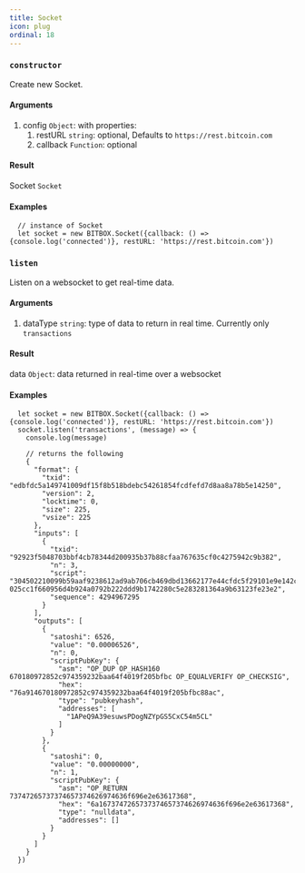 ```yaml
---
title: Socket
icon: plug
ordinal: 18
---
```


### `constructor`

Create new Socket.

#### Arguments

1.  config `Object`: with properties:
    1.  restURL `string`: optional, Defaults to `https://rest.bitcoin.com`
    2.  callback `Function`: optional

#### Result

Socket `Socket`

#### Examples

      // instance of Socket
      let socket = new BITBOX.Socket({callback: () => {console.log('connected')}, restURL: 'https://rest.bitcoin.com'})

### `listen`

Listen on a websocket to get real\-time data.

#### Arguments

1.  dataType `string`: type of data to return in real time. Currently only `transactions`

#### Result

data `Object`: data returned in real\-time over a websocket

#### Examples

      let socket = new BITBOX.Socket({callback: () => {console.log('connected')}, restURL: 'https://rest.bitcoin.com'})
      socket.listen('transactions', (message) => {
        console.log(message)

        // returns the following
        {
          "format": {
            "txid": "edbfdc5a149741009df15f8b518bdebc54261854fcdfefd7d8aa8a78b5e14250",
            "version": 2,
            "locktime": 0,
            "size": 225,
            "vsize": 225
          },
          "inputs": [
            {
              "txid": "92923f5048703bbf4cb78344d200935b37b88cfaa767635cf0c4275942c9b382",
              "n": 3,
              "script": "304502210099b59aaf9238612ad9ab706cb469dbd13662177e44cfdc5f29101e9e142ceb10022018061daf1127544f1b97817f2430b9f9c78efe54b51303c91c723807834e4ece41 025cc1f660956d4b924a0792b222ddd9b1742280c5e283281364a9b63123fe23e2",
              "sequence": 4294967295
            }
          ],
          "outputs": [
            {
              "satoshi": 6526,
              "value": "0.00006526",
              "n": 0,
              "scriptPubKey": {
                "asm": "OP_DUP OP_HASH160 670180972852c974359232baa64f4019f205bfbc OP_EQUALVERIFY OP_CHECKSIG",
                "hex": "76a914670180972852c974359232baa64f4019f205bfbc88ac",
                "type": "pubkeyhash",
                "addresses": [
                  "1APeQ9A39esuwsPDogNZYpGS5CxC54m5CL"
                ]
              }
            },
            {
              "satoshi": 0,
              "value": "0.00000000",
              "n": 1,
              "scriptPubKey": {
                "asm": "OP_RETURN 73747265737374657374626974636f696e2e63617368",
                "hex": "6a1673747265737374657374626974636f696e2e63617368",
                "type": "nulldata",
                "addresses": []
              }
            }
          ]
        }
      })
